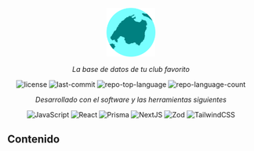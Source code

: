 <p align="center">
  <img src="public/icons/logo.png" width="100" alt="project-logo">
</p>
<p align="center">
    <em>La base de datos de tu club favorito</em>
</p>
<p align="center">
	<img src="https://img.shields.io/github/license/AsGamer1/Datatlas2?style=flatsquare&logo=opensourceinitiative&logoColor=white&color=%2300aaaa" alt="license">
	<img src="https://img.shields.io/github/last-commit/AsGamer1/Datatlas2?style=flat-square&logo=git&logoColor=white&&color=00aaaa" alt="last-commit">
	<img src="https://img.shields.io/github/languages/top/AsGamer1/Datatlas2?style=flat-square&&color=00aaaa" alt="repo-top-language">
	<img src="https://img.shields.io/github/languages/count/AsGamer1/Datatlas2?style=flat-square&&color=00aaaa" alt="repo-language-count">
<p>
<p align="center">
		<em>Desarrollado con el software y las herramientas siguientes</em>
</p>
<p  align="center">
<img  src="https://img.shields.io/badge/JavaScript-F7DF1E.svg?style=default&logo=JavaScript&logoColor=black"  alt="JavaScript">
<img  src="https://img.shields.io/badge/React-61DAFB.svg?style=default&logo=React&logoColor=black"  alt="React">
<img  src="https://img.shields.io/badge/Prisma-2D3748.svg?style=default&logo=Prisma&logoColor=white"  alt="Prisma">
<img  src="https://img.shields.io/badge/Next.js-000000.svg?style=default&logo=nextdotjs&logoColor=white"  alt="NextJS">
<img  src="https://img.shields.io/badge/Zod-376DB9.svg?style=default&logo=zod&logoColor=white"  alt="Zod">
<img  src="https://img.shields.io/badge/Tailwind CSS-38BDF8.svg?style=default&logo=tailwindcss&logoColor=white"  alt="TailwindCSS">
</p>
<h2>Contenido</h2>
